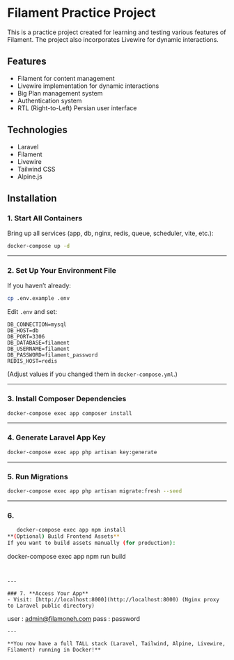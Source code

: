 # Filament Practice Project

This is a practice project created for learning and testing various features of Filament. The project also incorporates Livewire for dynamic interactions.

## Features

- Filament for content management
- Livewire implementation for dynamic interactions
- Big Plan management system
- Authentication system
- RTL (Right-to-Left) Persian user interface

## Technologies

- Laravel
- Filament
- Livewire
- Tailwind CSS
- Alpine.js

## Installation

### 1. **Start All Containers**
Bring up all services (app, db, nginx, redis, queue, scheduler, vite, etc.):
```sh
docker-compose up -d
```

---

### 2. **Set Up Your Environment File**
If you haven’t already:
```sh
cp .env.example .env
```
Edit `.env` and set:
```
DB_CONNECTION=mysql
DB_HOST=db
DB_PORT=3306
DB_DATABASE=filament
DB_USERNAME=filament
DB_PASSWORD=filament_password
REDIS_HOST=redis
```
(Adjust values if you changed them in `docker-compose.yml`.)

---

### 3. **Install Composer Dependencies**
```sh
docker-compose exec app composer install
```

---

### 4. **Generate Laravel App Key**
```sh
docker-compose exec app php artisan key:generate
```

---

### 5. **Run Migrations**
```sh
docker-compose exec app php artisan migrate:fresh --seed
```

---

### 6.
 ```sh
    docker-compose exec app npm install
 **(Optional) Build Frontend Assets**
If you want to build assets manually (for production):
```
docker-compose exec app npm run build 
```


---

### 7. **Access Your App**
- Visit: [http://localhost:8000](http://localhost:8000) (Nginx proxy to Laravel public directory)

```
user : admin@filamoneh.com 
pass : password 
```
---

**You now have a full TALL stack (Laravel, Tailwind, Alpine, Livewire, Filament) running in Docker!**




